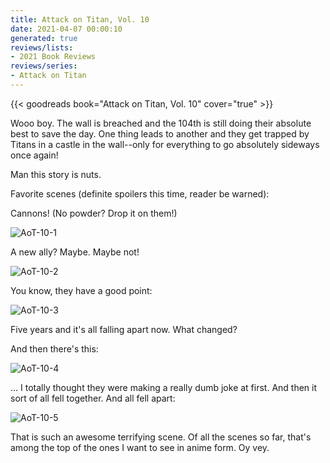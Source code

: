 ```yaml
---
title: Attack on Titan, Vol. 10
date: 2021-04-07 00:00:10
generated: true
reviews/lists:
- 2021 Book Reviews
reviews/series:
- Attack on Titan
---
```

{{< goodreads book="Attack on Titan, Vol. 10" cover="true" >}}

Wooo boy. The wall is breached and the 104th is still doing their absolute best to save the day. One thing leads to another and they get trapped by Titans in a castle in the wall--only for everything to go absolutely sideways once again!  

Man this story is nuts.  

<!--more-->

Favorite scenes (definite spoilers this time, reader be warned):  

Cannons! (No powder? Drop it on them!)  

![AoT-10-1](/embeds/books/attachments/aot-10-1.png)  

A new ally? Maybe. Maybe not!  

![AoT-10-2](/embeds/books/attachments/aot-10-2.png)  

You know, they have a good point:  

![AoT-10-3](/embeds/books/attachments/aot-10-3.png)  

Five years and it's all falling apart now. What changed?  

And then there's this:  

![AoT-10-4](/embeds/books/attachments/aot-10-4.png)  

... I totally thought they were making a really dumb joke at first. And then it sort of all fell together. And all fell apart:  

![AoT-10-5](/embeds/books/attachments/aot-10-5.png)  

That is such an awesome terrifying scene. Of all the scenes so far, that's among the top of the ones I want to see in anime form. Oy vey.



